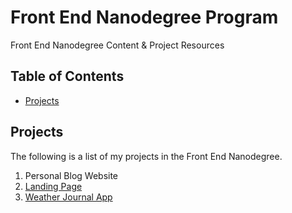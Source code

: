 # Front End Nanodegree Program

Front End Nanodegree Content & Project Resources

## Table of Contents

* [Projects](#projects)

## Projects

The following is a list of my projects in the Front End Nanodegree.

1. Personal Blog Website
2. [Landing Page](https://github.com/KhaledTaymour/fend/tree/refresh-2019/projects/landing-page)
3. [Weather Journal App](https://github.com/KhaledTaymour/fend/tree/refresh-2019/projects/weather_journal_app)
